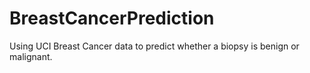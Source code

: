 # BreastCancerPrediction
Using UCI Breast Cancer data to predict whether a biopsy is benign or malignant. 
